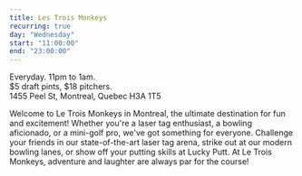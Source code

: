 ```yaml
---
title: Les Trois Monkeys
recurring: true
day: "Wednesday"
start: "11:00:00"
end: "23:00:00"
---
```


Everyday. 11pm to 1am.<br>$5 draft pints, $18 pitchers.<br>1455 Peel St, Montreal, Quebec H3A 1T5

<!-- more -->

Welcome to Le Trois Monkeys in Montreal, the ultimate destination for fun and excitement! Whether you're a laser tag enthusiast, a bowling aficionado, or a mini-golf pro, we've got something for everyone. Challenge your friends in our state-of-the-art laser tag arena, strike out at our modern bowling lanes, or show off your putting skills at Lucky Putt. At Le Trois Monkeys, adventure and laughter are always par for the course!
